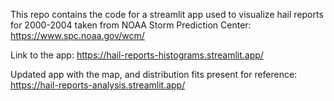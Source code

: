 This repo contains the code for a streamlit app used to visualize hail reports for 2000-2004 taken from NOAA Storm Prediction Center: https://www.spc.noaa.gov/wcm/

Link to the app: https://hail-reports-histograms.streamlit.app/

Updated app with the map, and distribution fits present for reference: https://hail-reports-analysis.streamlit.app/
